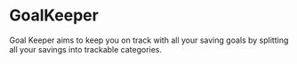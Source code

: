 # GoalKeeper
Goal Keeper aims to keep you on track with all your saving goals by splitting all your savings into trackable categories. 

